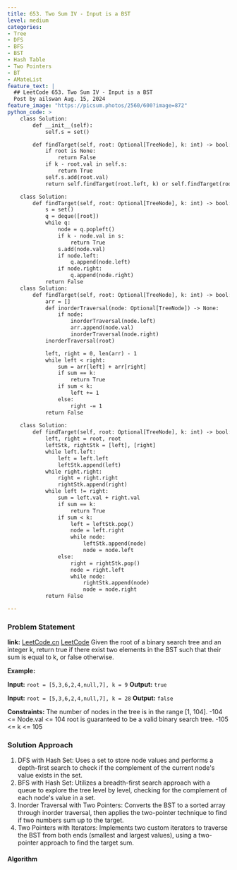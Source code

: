 ```yaml
---
title: 653. Two Sum IV - Input is a BST
level: medium
categories:
- Tree
- DFS
- BFS
- BST
- Hash Table
- Two Pointers
- BT
- AMateList
feature_text: |
  ## LeetCode 653. Two Sum IV - Input is a BST
  Post by ailswan Aug. 15, 2024
feature_image: "https://picsum.photos/2560/600?image=872"
python_code: >
    class Solution: 
        def __init__(self):
            self.s = set()

        def findTarget(self, root: Optional[TreeNode], k: int) -> bool:
            if root is None:
                return False
            if k - root.val in self.s:
                return True
            self.s.add(root.val)
            return self.findTarget(root.left, k) or self.findTarget(root.right, k)

    class Solution:
        def findTarget(self, root: Optional[TreeNode], k: int) -> bool:
            s = set()
            q = deque([root])
            while q:
                node = q.popleft()
                if k - node.val in s:
                    return True
                s.add(node.val)
                if node.left:
                    q.append(node.left)
                if node.right:
                    q.append(node.right)
            return False
    class Solution:
        def findTarget(self, root: Optional[TreeNode], k: int) -> bool:
            arr = []
            def inorderTraversal(node: Optional[TreeNode]) -> None:
                if node:
                    inorderTraversal(node.left)
                    arr.append(node.val)
                    inorderTraversal(node.right)
            inorderTraversal(root)

            left, right = 0, len(arr) - 1
            while left < right:
                sum = arr[left] + arr[right]
                if sum == k:
                    return True
                if sum < k:
                    left += 1
                else:
                    right -= 1
            return False
    
    class Solution:
        def findTarget(self, root: Optional[TreeNode], k: int) -> bool:
            left, right = root, root
            leftStk, rightStk = [left], [right]
            while left.left:
                left = left.left
                leftStk.append(left)
            while right.right:
                right = right.right
                rightStk.append(right)
            while left != right:
                sum = left.val + right.val
                if sum == k:
                    return True
                if sum < k:
                    left = leftStk.pop()
                    node = left.right
                    while node:
                        leftStk.append(node)
                        node = node.left
                else:
                    right = rightStk.pop()
                    node = right.left
                    while node:
                        rightStk.append(node)
                        node = node.right
            return False

---
```


### Problem Statement
**link:**
[LeetCode.cn](https://leetcode.cn/problems/total-hamming-distance/)
[LeetCode](https://leetcode.com/total-hamming-distance/)
Given the root of a binary search tree and an integer k, return true if there exist two elements in the BST such that their sum is equal to k, or false otherwise.

**Example:**

**Input:** `root = [5,3,6,2,4,null,7], k = 9`
**Output:** `true`

**Input:** `root = [5,3,6,2,4,null,7], k = 28`
**Output:** `false`

**Constraints:**
The number of nodes in the tree is in the range [1, 104].
-104 <= Node.val <= 104
root is guaranteed to be a valid binary search tree.
-105 <= k <= 105
 
### Solution Approach
1. DFS with Hash Set: Uses a set to store node values and performs a depth-first search to check if the complement of the current node's value exists in the set.
2. BFS with Hash Set: Utilizes a breadth-first search approach with a queue to explore the tree level by level, checking for the complement of each node's value in a set.
3. Inorder Traversal with Two Pointers: Converts the BST to a sorted array through inorder traversal, then applies the two-pointer technique to find if two numbers sum up to the target.
4. Two Pointers with Iterators: Implements two custom iterators to traverse the BST from both ends (smallest and largest values), using a two-pointer approach to find the target sum.

#### Algorithm
 